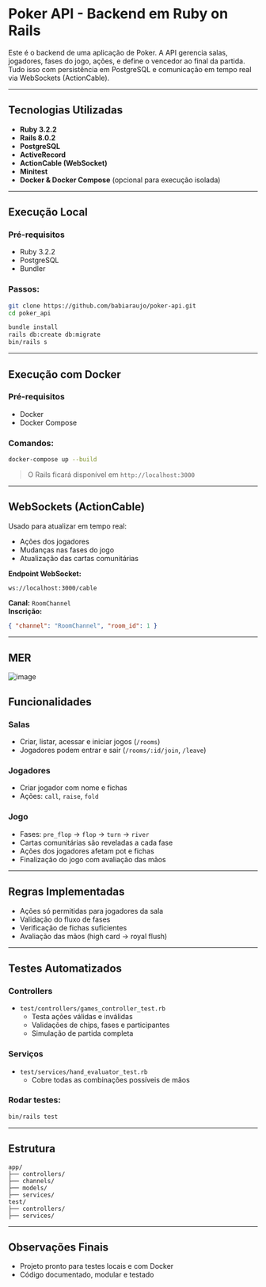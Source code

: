 # Poker API - Backend em Ruby on Rails

Este é o backend de uma aplicação de Poker. A API gerencia salas, jogadores, fases do jogo, ações, e define o vencedor ao final da partida. Tudo isso com persistência em PostgreSQL e comunicação em tempo real via WebSockets (ActionCable).

---

## Tecnologias Utilizadas

- **Ruby 3.2.2**
- **Rails 8.0.2**
- **PostgreSQL**
- **ActiveRecord**
- **ActionCable (WebSocket)**
- **Minitest**
- **Docker & Docker Compose** (opcional para execução isolada)

---

## Execução Local

### Pré-requisitos

- Ruby 3.2.2
- PostgreSQL
- Bundler

### Passos:

```bash
git clone https://github.com/babiaraujo/poker-api.git
cd poker_api

bundle install
rails db:create db:migrate
bin/rails s
```

---

## Execução com Docker

### Pré-requisitos

- Docker
- Docker Compose

### Comandos:

```bash
docker-compose up --build
```

> O Rails ficará disponível em `http://localhost:3000`

---

## WebSockets (ActionCable)

Usado para atualizar em tempo real:

- Ações dos jogadores
- Mudanças nas fases do jogo
- Atualização das cartas comunitárias

**Endpoint WebSocket:**  
```
ws://localhost:3000/cable
```

**Canal:** `RoomChannel`  
**Inscrição:**
```json
{ "channel": "RoomChannel", "room_id": 1 }
```

---

## MER
![image](https://github.com/user-attachments/assets/58c6b64a-920b-4072-a927-9e3f74aa89bf)

## Funcionalidades

### Salas

- Criar, listar, acessar e iniciar jogos (`/rooms`)
- Jogadores podem entrar e sair (`/rooms/:id/join`, `/leave`)

### Jogadores

- Criar jogador com nome e fichas
- Ações: `call`, `raise`, `fold`

### Jogo

- Fases: `pre_flop` → `flop` → `turn` → `river`
- Cartas comunitárias são reveladas a cada fase
- Ações dos jogadores afetam pot e fichas
- Finalização do jogo com avaliação das mãos

---

## Regras Implementadas

- Ações só permitidas para jogadores da sala
- Validação do fluxo de fases
- Verificação de fichas suficientes
- Avaliação das mãos (high card → royal flush)

---

## Testes Automatizados

### Controllers

- `test/controllers/games_controller_test.rb`
  - Testa ações válidas e inválidas
  - Validações de chips, fases e participantes
  - Simulação de partida completa

### Serviços

- `test/services/hand_evaluator_test.rb`
  - Cobre todas as combinações possíveis de mãos

### Rodar testes:

```bash
bin/rails test
```

---

## Estrutura

```
app/
├── controllers/
├── channels/
├── models/
├── services/
test/
├── controllers/
├── services/
```

---

## Observações Finais

- Projeto pronto para testes locais e com Docker
- Código documentado, modular e testado
